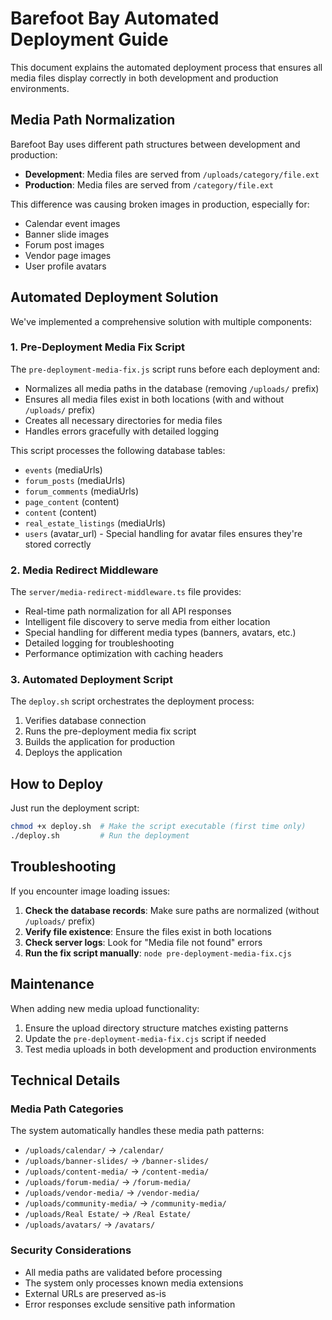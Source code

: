 # Barefoot Bay Automated Deployment Guide

This document explains the automated deployment process that ensures all media files display correctly in both development and production environments.

## Media Path Normalization

Barefoot Bay uses different path structures between development and production:

- **Development**: Media files are served from `/uploads/category/file.ext`
- **Production**: Media files are served from `/category/file.ext`

This difference was causing broken images in production, especially for:

- Calendar event images
- Banner slide images
- Forum post images
- Vendor page images
- User profile avatars

## Automated Deployment Solution

We've implemented a comprehensive solution with multiple components:

### 1. Pre-Deployment Media Fix Script

The `pre-deployment-media-fix.js` script runs before each deployment and:

- Normalizes all media paths in the database (removing `/uploads/` prefix)
- Ensures all media files exist in both locations (with and without `/uploads/` prefix)
- Creates all necessary directories for media files
- Handles errors gracefully with detailed logging

This script processes the following database tables:
- `events` (mediaUrls)
- `forum_posts` (mediaUrls)
- `forum_comments` (mediaUrls)
- `page_content` (content)
- `content` (content)
- `real_estate_listings` (mediaUrls)
- `users` (avatar_url) - Special handling for avatar files ensures they're stored correctly

### 2. Media Redirect Middleware

The `server/media-redirect-middleware.ts` file provides:

- Real-time path normalization for all API responses
- Intelligent file discovery to serve media from either location
- Special handling for different media types (banners, avatars, etc.)
- Detailed logging for troubleshooting
- Performance optimization with caching headers

### 3. Automated Deployment Script

The `deploy.sh` script orchestrates the deployment process:

1. Verifies database connection
2. Runs the pre-deployment media fix script
3. Builds the application for production
4. Deploys the application

## How to Deploy

Just run the deployment script:

```bash
chmod +x deploy.sh  # Make the script executable (first time only)
./deploy.sh         # Run the deployment
```

## Troubleshooting

If you encounter image loading issues:

1. **Check the database records**: Make sure paths are normalized (without `/uploads/` prefix)
2. **Verify file existence**: Ensure the files exist in both locations
3. **Check server logs**: Look for "Media file not found" errors
4. **Run the fix script manually**: `node pre-deployment-media-fix.cjs`

## Maintenance

When adding new media upload functionality:

1. Ensure the upload directory structure matches existing patterns
2. Update the `pre-deployment-media-fix.cjs` script if needed
3. Test media uploads in both development and production environments

## Technical Details

### Media Path Categories

The system automatically handles these media path patterns:

- `/uploads/calendar/` → `/calendar/`
- `/uploads/banner-slides/` → `/banner-slides/`
- `/uploads/content-media/` → `/content-media/`
- `/uploads/forum-media/` → `/forum-media/`
- `/uploads/vendor-media/` → `/vendor-media/`
- `/uploads/community-media/` → `/community-media/`
- `/uploads/Real Estate/` → `/Real Estate/`
- `/uploads/avatars/` → `/avatars/`

### Security Considerations

- All media paths are validated before processing
- The system only processes known media extensions
- External URLs are preserved as-is
- Error responses exclude sensitive path information